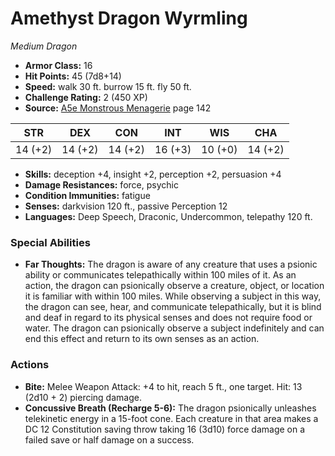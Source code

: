 # Amethyst Dragon Wyrmling

*Medium* *Dragon*

- **Armor Class:** 16
- **Hit Points:** 45 (7d8+14)
- **Speed:** walk 30 ft. burrow 15 ft. fly 50 ft.
- **Challenge Rating:** 2 (450 XP)
- **Source:** [A5e Monstrous Menagerie](https://enpublishingrpg.com/products/level-up-monstrous-menagerie-a5e) page 142

| STR | DEX | CON | INT | WIS | CHA |
| --- | --- | --- | --- | --- | --- |
| 14 (+2) | 14 (+2) | 14 (+2) | 16 (+3) | 10 (+0) | 14 (+2) |

- **Skills:** deception +4, insight +2, perception +2, persuasion +4
- **Damage Resistances:** force, psychic
- **Condition Immunities:** fatigue
- **Senses:** darkvision 120 ft., passive Perception 12
- **Languages:** Deep Speech, Draconic, Undercommon, telepathy 120 ft.

### Special Abilities

- **Far Thoughts:** The dragon is aware of any creature that uses a psionic ability or communicates telepathically within 100 miles of it. As an action, the dragon can psionically observe a creature, object, or location it is familiar with within 100 miles. While observing a subject in this way, the dragon can see, hear, and communicate telepathically, but it is blind and deaf in regard to its physical senses and does not require food or water. The dragon can psionically observe a subject indefinitely and can end this effect and return to its own senses as an action.

### Actions

- **Bite:** Melee Weapon Attack: +4 to hit, reach 5 ft., one target. Hit: 13 (2d10 + 2) piercing damage.
- **Concussive Breath (Recharge 5-6):** The dragon psionically unleashes telekinetic energy in a 15-foot cone. Each creature in that area makes a DC 12 Constitution saving throw  taking 16 (3d10) force damage on a failed save or half damage on a success.


